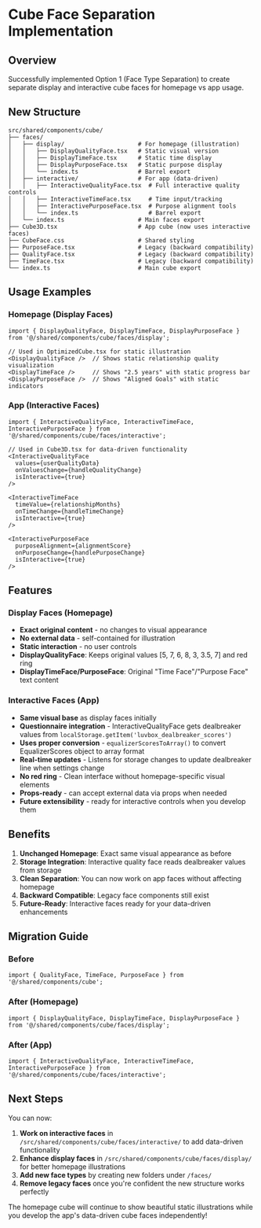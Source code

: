 # Cube Face Separation Implementation

## Overview
Successfully implemented Option 1 (Face Type Separation) to create separate display and interactive cube faces for homepage vs app usage.

## New Structure
```
src/shared/components/cube/
├── faces/
│   ├── display/                     # For homepage (illustration)
│   │   ├── DisplayQualityFace.tsx   # Static visual version
│   │   ├── DisplayTimeFace.tsx      # Static time display
│   │   ├── DisplayPurposeFace.tsx   # Static purpose display
│   │   └── index.ts                 # Barrel export
│   ├── interactive/                 # For app (data-driven)
│   │   ├── InteractiveQualityFace.tsx  # Full interactive quality controls
│   │   ├── InteractiveTimeFace.tsx     # Time input/tracking
│   │   ├── InteractivePurposeFace.tsx  # Purpose alignment tools
│   │   └── index.ts                    # Barrel export
│   └── index.ts                     # Main faces export
├── Cube3D.tsx                       # App cube (now uses interactive faces)
├── CubeFace.css                     # Shared styling
├── PurposeFace.tsx                  # Legacy (backward compatibility)
├── QualityFace.tsx                  # Legacy (backward compatibility)
├── TimeFace.tsx                     # Legacy (backward compatibility)
└── index.ts                         # Main cube export
```

## Usage Examples

### Homepage (Display Faces)
```tsx
import { DisplayQualityFace, DisplayTimeFace, DisplayPurposeFace } from '@/shared/components/cube/faces/display';

// Used in OptimizedCube.tsx for static illustration
<DisplayQualityFace />  // Shows static relationship quality visualization
<DisplayTimeFace />     // Shows "2.5 years" with static progress bar
<DisplayPurposeFace />  // Shows "Aligned Goals" with static indicators
```

### App (Interactive Faces)
```tsx
import { InteractiveQualityFace, InteractiveTimeFace, InteractivePurposeFace } from '@/shared/components/cube/faces/interactive';

// Used in Cube3D.tsx for data-driven functionality
<InteractiveQualityFace 
  values={userQualityData}
  onValuesChange={handleQualityChange}
  isInteractive={true}
/>

<InteractiveTimeFace 
  timeValue={relationshipMonths}
  onTimeChange={handleTimeChange}
  isInteractive={true}
/>

<InteractivePurposeFace 
  purposeAlignment={alignmentScore}
  onPurposeChange={handlePurposeChange}
  isInteractive={true}
/>
```

## Features

### Display Faces (Homepage)
- **Exact original content** - no changes to visual appearance
- **No external data** - self-contained for illustration  
- **Static interaction** - no user controls
- **DisplayQualityFace**: Keeps original values [5, 7, 6, 8, 3, 3.5, 7] and red ring
- **DisplayTimeFace/PurposeFace**: Original "Time Face"/"Purpose Face" text content

### Interactive Faces (App)  
- **Same visual base** as display faces initially
- **Questionnaire integration** - InteractiveQualityFace gets dealbreaker values from `localStorage.getItem('luvbox_dealbreaker_scores')`
- **Uses proper conversion** - `equalizerScoresToArray()` to convert EqualizerScores object to array format
- **Real-time updates** - Listens for storage changes to update dealbreaker line when settings change
- **No red ring** - Clean interface without homepage-specific visual elements
- **Props-ready** - can accept external data via props when needed
- **Future extensibility** - ready for interactive controls when you develop them

## Benefits

1. **Unchanged Homepage**: Exact same visual appearance as before
2. **Storage Integration**: Interactive quality face reads dealbreaker values from storage  
3. **Clean Separation**: You can now work on app faces without affecting homepage
4. **Backward Compatible**: Legacy face components still exist
5. **Future-Ready**: Interactive faces ready for your data-driven enhancements

## Migration Guide

### Before
```tsx
import { QualityFace, TimeFace, PurposeFace } from '@/shared/components/cube';
```

### After (Homepage)
```tsx
import { DisplayQualityFace, DisplayTimeFace, DisplayPurposeFace } from '@/shared/components/cube/faces/display';
```

### After (App)
```tsx
import { InteractiveQualityFace, InteractiveTimeFace, InteractivePurposeFace } from '@/shared/components/cube/faces/interactive';
```

## Next Steps

You can now:
1. **Work on interactive faces** in `/src/shared/components/cube/faces/interactive/` to add data-driven functionality
2. **Enhance display faces** in `/src/shared/components/cube/faces/display/` for better homepage illustrations
3. **Add new face types** by creating new folders under `/faces/`
4. **Remove legacy faces** once you're confident the new structure works perfectly

The homepage cube will continue to show beautiful static illustrations while you develop the app's data-driven cube faces independently!

